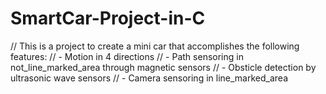 # SmartCar-Project-in-C

// This is a project to create a mini car that accomplishes the following features:
// - Motion in 4 directions
// - Path sensoring in not_line_marked_area through magnetic sensors
// - Obsticle detection by ultrasonic wave sensors
// - Camera sensoring in line_marked_area
